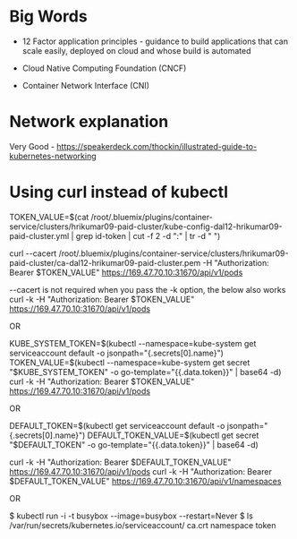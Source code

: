 # Big Words

- 12 Factor application principles - guidance to build applications that can scale easily, deployed on cloud and whose build is automated

- Cloud Native Computing Foundation (CNCF)

- Container Network Interface (CNI)


# Network explanation

Very Good - https://speakerdeck.com/thockin/illustrated-guide-to-kubernetes-networking


# Using curl instead of kubectl

TOKEN_VALUE=$(cat /root/.bluemix/plugins/container-service/clusters/hrikumar09-paid-cluster/kube-config-dal12-hrikumar09-paid-cluster.yml | grep id-token | cut -f 2 -d ":" | tr -d " ")

curl --cacert /root/.bluemix/plugins/container-service/clusters/hrikumar09-paid-cluster/ca-dal12-hrikumar09-paid-cluster.pem -H "Authorization: Bearer $TOKEN_VALUE"  https://169.47.70.10:31670/api/v1/pods

--cacert is not required when you pass the -k option, the below also works
curl -k -H "Authorization: Bearer $TOKEN_VALUE"  https://169.47.70.10:31670/api/v1/pods

OR

KUBE_SYSTEM_TOKEN=$(kubectl --namespace=kube-system get serviceaccount default -o jsonpath="{.secrets[0].name}")
TOKEN_VALUE=$(kubectl --namespace=kube-system get secret "$KUBE_SYSTEM_TOKEN" -o go-template="{{.data.token}}" | base64 -d)
curl -k -H "Authorization: Bearer $TOKEN_VALUE"  https://169.47.70.10:31670/api/v1/pods

OR

DEFAULT_TOKEN=$(kubectl get serviceaccount default -o jsonpath="{.secrets[0].name}")
DEFAULT_TOKEN_VALUE=$(kubectl get secret "$DEFAULT_TOKEN" -o go-template="{{.data.token}}" | base64 -d)

curl -k -H "Authorization: Bearer $DEFAULT_TOKEN_VALUE"  https://169.47.70.10:31670/api/v1/pods
curl -k -H "Authorization: Bearer $DEFAULT_TOKEN_VALUE"  https://169.47.70.10:31670/api/v1/namespaces

OR

$ kubectl run -i -t busybox --image=busybox --restart=Never
$ ls /var/run/secrets/kubernetes.io/serviceaccount/
ca.crt namespace token